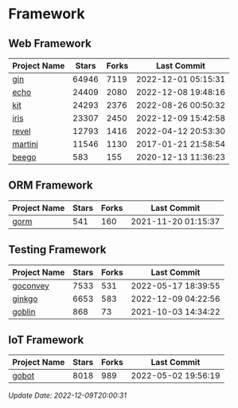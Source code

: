 # Framework

## Web Framework
| Project Name | Stars | Forks | Last Commit |
| ------------ | ----- | ----- | ----------- |
| [gin](https://github.com/gin-gonic/gin) | 64946 | 7119 | 2022-12-01 05:15:31 |
| [echo](https://github.com/labstack/echo) | 24409 | 2080 | 2022-12-08 19:48:16 |
| [kit](https://github.com/go-kit/kit) | 24293 | 2376 | 2022-08-26 00:50:32 |
| [iris](https://github.com/kataras/iris) | 23307 | 2450 | 2022-12-09 15:42:58 |
| [revel](https://github.com/revel/revel) | 12793 | 1416 | 2022-04-12 20:53:30 |
| [martini](https://github.com/go-martini/martini) | 11546 | 1130 | 2017-01-21 21:58:54 |
| [beego](https://github.com/astaxie/beego) | 583 | 155 | 2020-12-13 11:36:23 |

## ORM Framework
| Project Name | Stars | Forks | Last Commit |
| ------------ | ----- | ----- | ----------- |
| [gorm](https://github.com/jinzhu/gorm) | 541 | 160 | 2021-11-20 01:15:37 |

## Testing Framework
| Project Name | Stars | Forks | Last Commit |
| ------------ | ----- | ----- | ----------- |
| [goconvey](https://github.com/smartystreets/goconvey) | 7533 | 531 | 2022-05-17 18:39:55 |
| [ginkgo](https://github.com/onsi/ginkgo) | 6653 | 583 | 2022-12-09 04:22:56 |
| [goblin](https://github.com/franela/goblin) | 868 | 73 | 2021-10-03 14:34:22 |

## IoT Framework
| Project Name | Stars | Forks | Last Commit |
| ------------ | ----- | ----- | ----------- |
| [gobot](https://github.com/hybridgroup/gobot) | 8018 | 989 | 2022-05-02 19:56:19 |

*Update Date: 2022-12-09T20:00:31*